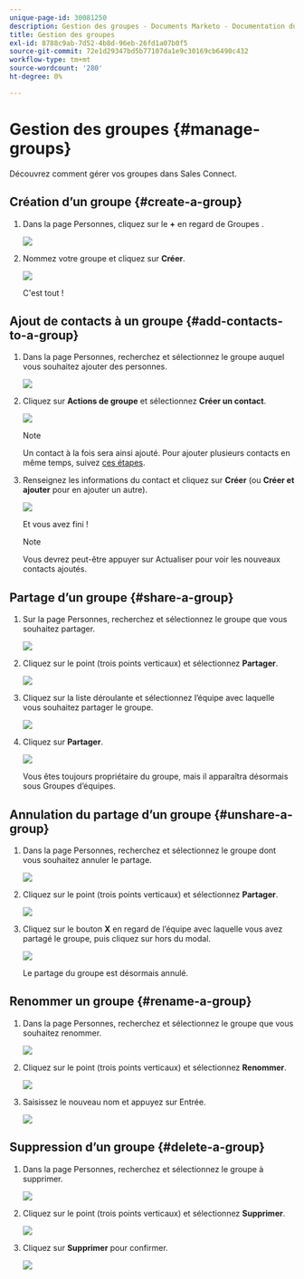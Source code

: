 ```yaml
---
unique-page-id: 30081250
description: Gestion des groupes - Documents Marketo - Documentation du produit
title: Gestion des groupes
exl-id: 8788c9ab-7d52-4b8d-96eb-26fd1a07b0f5
source-git-commit: 72e1d29347bd5b77107da1e9c30169cb6490c432
workflow-type: tm+mt
source-wordcount: '280'
ht-degree: 0%

---
```


# Gestion des groupes {#manage-groups}

Découvrez comment gérer vos groupes dans Sales Connect.

## Création d’un groupe {#create-a-group}

1. Dans la page Personnes, cliquez sur le **+** en regard de Groupes .

   ![](assets/one-4.png)

1. Nommez votre groupe et cliquez sur **Créer**.

   ![](assets/two-3.png)

   C&#39;est tout !

## Ajout de contacts à un groupe {#add-contacts-to-a-group}

1. Dans la page Personnes, recherchez et sélectionnez le groupe auquel vous souhaitez ajouter des personnes.

   ![](assets/three-3.png)

1. Cliquez sur **Actions de groupe** et sélectionnez **Créer un contact**.

   ![](assets/four-3.png)

   >[!NOTE]
   >
   >Un contact à la fois sera ainsi ajouté. Pour ajouter plusieurs contacts en même temps, suivez [ces étapes](/help/marketo/product-docs/marketo-sales-connect/people/managing-contacts/import-contacts-via-csv.md).

1. Renseignez les informations du contact et cliquez sur **Créer** (ou **Créer et ajouter** pour en ajouter un autre).

   ![](assets/five-3.png)

   Et vous avez fini !

   >[!NOTE]
   >
   >Vous devrez peut-être appuyer sur Actualiser pour voir les nouveaux contacts ajoutés.

## Partage d’un groupe {#share-a-group}

1. Sur la page Personnes, recherchez et sélectionnez le groupe que vous souhaitez partager.

   ![](assets/six.png)

1. Cliquez sur le point (trois points verticaux) et sélectionnez **Partager**.

   ![](assets/seven.png)

1. Cliquez sur la liste déroulante et sélectionnez l’équipe avec laquelle vous souhaitez partager le groupe.

   ![](assets/eight.png)

1. Cliquez sur **Partager**.

   ![](assets/nine.png)

   Vous êtes toujours propriétaire du groupe, mais il apparaîtra désormais sous Groupes d’équipes.

## Annulation du partage d’un groupe {#unshare-a-group}

1. Dans la page Personnes, recherchez et sélectionnez le groupe dont vous souhaitez annuler le partage.

   ![](assets/ten.png)

1. Cliquez sur le point (trois points verticaux) et sélectionnez **Partager**.

   ![](assets/eleven.png)

1. Cliquez sur le bouton **X** en regard de l’équipe avec laquelle vous avez partagé le groupe, puis cliquez sur hors du modal.

   ![](assets/twelve.png)

   Le partage du groupe est désormais annulé.

## Renommer un groupe {#rename-a-group}

1. Dans la page Personnes, recherchez et sélectionnez le groupe que vous souhaitez renommer.

   ![](assets/six.png)

1. Cliquez sur le point (trois points verticaux) et sélectionnez **Renommer**.

   ![](assets/thirteen.png)

1. Saisissez le nouveau nom et appuyez sur Entrée.

   ![](assets/fourteen.png)

## Suppression d’un groupe {#delete-a-group}

1. Dans la page Personnes, recherchez et sélectionnez le groupe à supprimer.

   ![](assets/fifteen.png)

1. Cliquez sur le point (trois points verticaux) et sélectionnez **Supprimer**.

   ![](assets/sixteen.png)

1. Cliquez sur **Supprimer** pour confirmer.

   ![](assets/seventeen.png)
